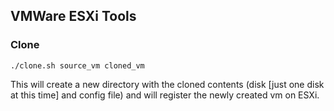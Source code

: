 ## VMWare ESXi Tools

### Clone

~~~
./clone.sh source_vm cloned_vm
~~~
This will create a new directory with the cloned contents (disk [just one disk at this time] and config file) and will register the newly created vm on ESXi.
